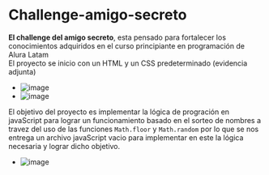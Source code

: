 # Challenge-amigo-secreto
**El challenge del amigo secreto**, esta pensado para fortalecer los conocimientos adquiridos en el curso principiante en programación de Alura Latam  
El proyecto se inicio con un HTML y un CSS predeterminado (evidencia adjunta)
- ![image](https://github.com/user-attachments/assets/fefd20ba-e160-4334-9499-f7cae2413adf)
- ![image](https://github.com/user-attachments/assets/0da59672-0101-49c3-8ced-84974a4f8ec5)

El objetivo del proyecto es implementar la lógica de progración en javaScript para lograr un funcionamiento basado en el sorteo de nombres a travez del uso de las funciones `Math.floor` y `Math.random` por lo que se nos entrega un archivo javaScript vacio para implementar en este la lógica necesaria y lograr dicho objetivo.
- ![image](https://github.com/user-attachments/assets/28915a70-450f-4f29-b757-0de9cd8f05b7)



